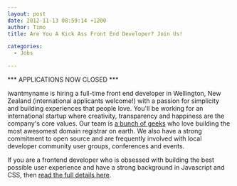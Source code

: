 ```yaml
---
layout: post
date: 2012-11-13 08:59:14 +1200
author: Timo
title: Are You A Kick Ass Front End Developer? Join Us!

categories:
  - Jobs

---
```


*** APPLICATIONS NOW CLOSED ***

iwantmyname is hiring a full-time front end developer in Wellington, New Zealand (international applicants welcome!) with a passion for simplicity and building experiences that people love. You'll be working for an international startup where creativity, transparency and happiness are the company's core values. Our team is [a bunch of geeks](https://iwantmyname.com/about) who love building the most awesomest domain registrar on earth. We also have a strong commitment to open source and are frequently involved with local developer community user groups, conferences and events.

If you are a frontend developer who is obsessed with building the best possible user experience and have a strong background in Javascript and CSS, then [read the full details here](https://iwantmyname.com/jobs/front-end-developer-wellington).
